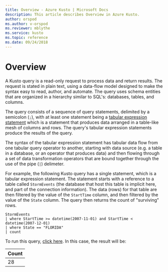 ```yaml
---
title: Overview - Azure Kusto | Microsoft Docs
description: This article describes Overview in Azure Kusto.
author: orspod
ms.author: v-orspod
ms.reviewer: mblythe
ms.service: kusto
ms.topic: reference
ms.date: 09/24/2018
---
```

# Overview

A Kusto query is a read-only request to process data and return results.
The request is stated in plain text, using a data-flow model designed to
make the syntax easy to read, author, and automate. The query uses schema
entities that are organized in a hierarchy similar to SQL's: databases, tables,
and columns.

The query consists of a sequence of query statements, delimited by a semicolon
(`;`), with at least one statement being a [tabular expression statement](tabularexpressionstatements.md)
which is a statement that produces data arranged in a table-like mesh of
columns and rows. The query's tabular expression statements produce the results of the
query.

The syntax of the tabular expression statement has tabular data flow from one
tabular query operator to another, starting with data source (e.g. a table
in a database, or an operator that produces data) and then flowing through
a set of data transformation operators that are bound together through the
use of the pipe (`|`) delimeter.

For example, the following Kusto query has a single statement, which is a
tabular expression statement. The statement starts with a reference to a table
called `StormEvents` (the database that host this table is implicit here, and part
of the connection information). The data (rows) for that table are then filtered
by the value of the `StartTime` column, and then filtered by the value of the
`State` column. The query then returns the count of "surviving" rows.

```kusto
StormEvents 
| where StartTime >= datetime(2007-11-01) and StartTime < datetime(2007-12-01)
| where State == "FLORIDA"  
| count 
```

To run this query, [click here](https://help.kusto.windows.net/Samples?query=H4sIAAAAAAAEAAsuyS%2fKdS1LzSspVuDlqlEoz0gtSlUILkksKgnJzE1VsLNVSEksSS0BsjWMDAzMdQ0NdQ0MNRUS81KQVNlgqDICqUIxsCRVwdZWQcnNxz%2fI08VRSQFsXXJ%2baV4JAPfnzX2EAAAA).
In this case, the result will be:

|Count|
|-----|
|   28|